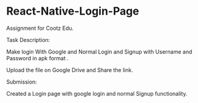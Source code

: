 # React-Native-Login-Page
Assignment for Cootz Edu.

Task Description:

Make login With Google and Normal Login and Signup with Username and
Password in apk format .

Upload the file on Google Drive and Share the link.

Submission:

Created a Login page with google login and normal Signup functionality.

